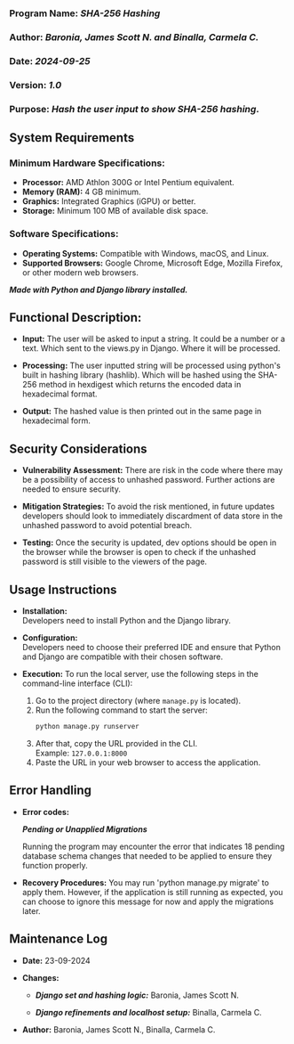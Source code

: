 ### Program Name: _SHA-256 Hashing_ 
### Author: _Baronia, James Scott N. and Binalla, Carmela C._ 
### Date: _2024-09-25_ 
### Version: _1.0_ 
### Purpose: _Hash the user input to show SHA-256 hashing_.

## System Requirements

### Minimum Hardware Specifications:
- **Processor:** AMD Athlon 300G or Intel Pentium equivalent.
- **Memory (RAM):** 4 GB minimum.
- **Graphics:** Integrated Graphics (iGPU) or better.
- **Storage:** Minimum 100 MB of available disk space.

### Software Specifications:
- **Operating Systems:** Compatible with Windows, macOS, and Linux.
- **Supported Browsers:** Google Chrome, Microsoft Edge, Mozilla Firefox, or other modern web browsers.


**_Made with Python and Django library installed._**

## Functional Description:  
- **Input:** The user will be asked to input a string. It could be a number or a text. Which sent to the views.py in Django.
Where it will be processed.

- **Processing:** The user inputted string will be processed using python's built in hashing library (hashlib). Which will be hashed using the SHA-256 method in hexdigest which returns the encoded data in hexadecimal format. 

- **Output:** The hashed value is then printed out in the same page in hexadecimal form.

## Security Considerations  
- **Vulnerability Assessment:** There are risk in the code where there may be a possibility of access to unhashed password. Further actions
are needed to ensure security.

- **Mitigation Strategies:** To avoid the risk mentioned, in future updates developers should look to immediately discardment of data store
in the unhashed password to avoid potential breach.  

- **Testing:** Once the security is updated, dev options should be open in the browser while the browser is open to check if the unhashed password is still visible to the viewers of the page.  

## Usage Instructions
- **Installation:**  
  Developers need to install Python and the Django library.
  
- **Configuration:**  
  Developers need to choose their preferred IDE and ensure that Python and Django are compatible with their chosen software.
  
- **Execution:**
  To run the local server, use the following steps in the command-line interface (CLI):
  
  1. Go to the project directory (where `manage.py` is located).
  2. Run the following command to start the server:
     ```bash
     python manage.py runserver
     ```
  3. After that, copy the URL provided in the CLI.  
     Example: `127.0.0.1:8000`
  4. Paste the URL in your web browser to access the application.

## Error Handling
- **Error codes:**
  
  _**Pending or Unapplied Migrations**_
  
  Running the program may encounter the error that indicates 18 pending database schema changes that needed to be applied to ensure they function properly.

- **Recovery Procedures:**
  You may run 'python manage.py migrate' to apply them. However, if the application is still running as expected, you can choose to ignore this message for now and apply the migrations later.

## Maintenance Log
- **Date:** 23-09-2024
- **Changes:**

  - _**Django set and hashing logic:**_ Baronia, James Scott N.
  
  - _**Django refinements and localhost setup:**_ Binalla, Carmela C.
  
- **Author:** Baronia, James Scott N., Binalla, Carmela C.







